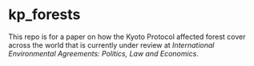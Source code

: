 # kp_forests

This repo is for a paper on how the Kyoto Protocol affected forest cover across the world that is currently under review at *International Environmental Agreements: Politics, Law and Economics*.
